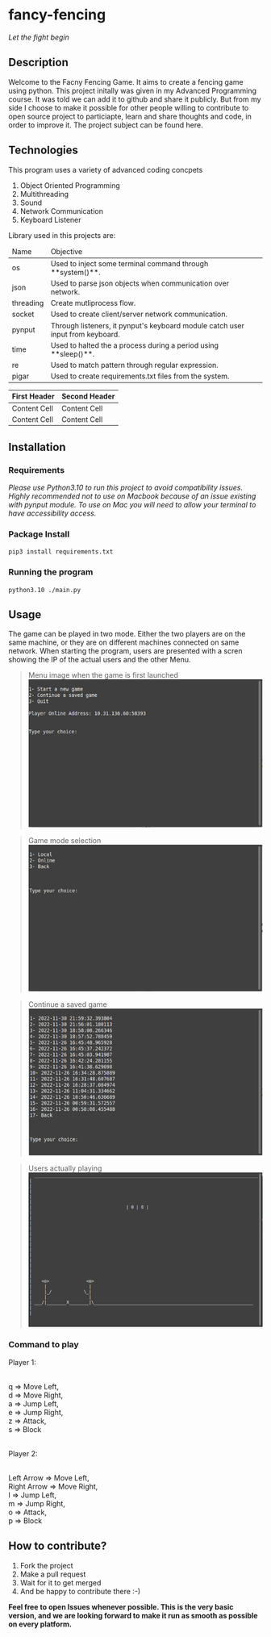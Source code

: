 
# fancy-fencing
_Let the fight begin_

## Description
<p>
Welcome to the Facny Fencing Game. It aims to create a fencing game using python. This project initally was given in my Advanced Programming course. It was told we can add it to github and share it publicly. But from my side I choose to make it possible for other people willing to contribute to open source project to particiapte, learn and share thoughts and code, in order to improve it. The project subject can be found here. 
</p>

## Technologies

This program uses a variety of advanced coding concpets

1. Object Oriented Programming
2. Multithreading
3. Sound
4. Network Communication
5. Keyboard Listener

Library used in this projects are:
<table>
    <thead>
        <tr>
            <td>
                Name
            </td>
            <td>
                Objective
            </td>
        </tr>
    </thead>
    <tbody>
        <tr>
            <td>
                os
            </td>
            <td>
                Used to inject some terminal command through **system()**.
            </td>
        </tr>
        <tr>
            <td>
                json
            </td>
            <td>
                Used to parse json objects when communication over network.
            </td>
        </tr>
        <tr>
            <td>
                threading
            </td>
            <td>
                Create mutliprocess flow. 
            </td>
        </tr>
        <tr>
            <td>
                socket
            </td>
            <td>
                Used to create client/server network communication.
            </td>
        </tr>
        <tr>
            <td>
                pynput
            </td>
            <td>
                Through listeners, it pynput's keyboard module catch user input from keyboard.
            </td>
        </tr>
        <tr>
            <td>
                time
            </td>
            <td>
                Used to halted the a process during a period using **sleep()**.
            </td>
        </tr>
        <tr>
            <td>
                re
            </td>
            <td>
                Used to match pattern through regular expression.
            </td>
        </tr>
        <tr>
            <td>
                pigar
            </td>
            <td>
                Used to create requirements.txt files from the system.
            </td>
        </tr>
    </tbody>
</table>

First Header  | Second Header
------------- | -------------
Content Cell  | Content Cell
Content Cell  | Content Cell

## Installation

### Requirements

*Please use Python3.10 to run this project to avoid compatibility issues. 
Highly recommended not to use on Macbook because of an issue existing with pynput module.
To use on Mac you will need to allow your terminal to have accessibility access.*

### Package Install

    pip3 install requirements.txt

### Running the program

    python3.10 ./main.py

## Usage
The game can be played in two mode. Either the two players are on the same machine, or they are on different machines connected on same network. When starting the program, users are presented with a scren showing the IP of the actual users and the other Menu.

> Menu image when the game is first launched
![Menu Image][menu-image]

> Game mode selection
![Game Selection][game-selection]

> Continue a saved game
![Saved Game][saved-game]

> Users actually playing
![Game Playing][game-playing]
    
### Command to play
<p>
Player 1:</br></br>

q => Move Left,</br>
d => Move Right,</br>
a => Jump Left,</br>
e => Jump Right,</br>
z => Attack,</br>
s => Block</br></br>

Player 2:</br></br>

Left Arrow => Move Left,</br>
Right Arrow => Move Right,</br>
l => Jump Left,</br>
m => Jump Right,</br>
o => Attack,</br>
p => Block</br>
</p>

## How to contribute?   
1. Fork the project
2. Make a pull request
3. Wait for it to get merged
4. And be happy to contribute there :-)

**Feel free to open Issues whenever possible. This is the very basic version, and we are looking forward to make it run as smooth as possible on every platform.**


[menu-image]: https://github.com/tiserge2/fancy-fency/blob/main/sc_game/menu.png?raw=true
[saved-game]: https://github.com/tiserge2/fancy-fency/blob/main/sc_game/saved_game.png?raw=true
[game-selection]: https://github.com/tiserge2/fancy-fency/blob/main/sc_game/game_selection.png?raw=true
[game-playing]: https://github.com/tiserge2/fancy-fency/blob/main/sc_game/game_playing.png?raw=true